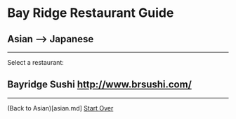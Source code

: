 # Bay Ridge Restaurant Guide
## Asian --> Japanese
---
Select a restaurant:
## Bayridge Sushi http://www.brsushi.com/
---
(Back to Asian)[asian.md]
[Start Over](../home.md)
